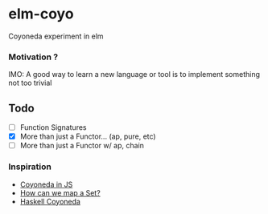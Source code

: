 # elm-coyo
Coyoneda experiment in elm

### Motivation ? 
IMO: A good way to learn a new language or tool is to implement something not too trivial

## Todo
- [ ] Function Signatures
- [x] More than just a Functor... (ap, pure, etc)
- [ ] More than just a Functor w/ ap, chain

### Inspiration

- [Coyoneda in JS](https://www.youtube.com/watch?v=WH5BrkzGgQY)
- [How can we map a Set?](http://typelevel.org/blog/2014/06/22/mapping-sets.html)
- [Haskell Coyoneda](https://github.com/ekmett/kan-extensions/blob/master/src/Data/Functor/Coyoneda.hs)
